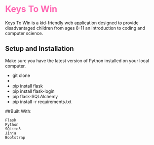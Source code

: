 <h1><span style = "color: hotpink "><b> Keys To Win </b></span></h1>

Keys To Win is a kid-friendly web application designed to provide disadvantaged children from ages 8-11 an introduction to coding and computer science.  

<h2>Setup and Installation</h2>

Make sure you have the latest version of Python installed on your local computer. 

<ul>
<li>git clone <repo-url>
<li><li>pip install flask
<li>pip install flask-login
<li>pip flask-SQLAlchemy
<li>pip install -r requirements.txt
    </ul>


##Built With:

    Flask
    Python
    SQLite3
    Jinja
    Bootstrap
    

  
 
    
